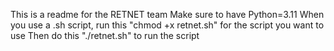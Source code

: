 This is a readme for the RETNET team
Make sure to have Python=3.11
When you use a .sh script, run this "chmod +x retnet.sh" for the script you want to use
Then do this "./retnet.sh" to run the script